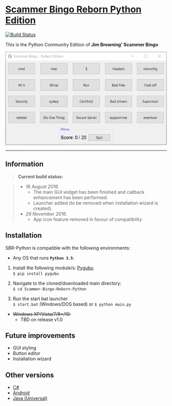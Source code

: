 # [Scammer Bingo Reborn Python Edition](https://github.com/margobra8/scammer-bingo-reborn-python/releases)

[![Build Status](https://travis-ci.org/TCDG/Scammer-Bingo-Reborn-Python.svg?branch=master)](https://travis-ci.org/TCDG/Scammer-Bingo-Reborn-Python)

This is the Python Community Edition of **Jim Browning' Scammer Bingo**

![Screenshot](screenshot.png)

----------


Information
-------------

> **Current build status:**

> - *16 August 2016.*
>   - The main GUI widget has been finished and callback enhancement has been performed.
>   - Launcher added (to be removed when installation wizard is created).
> - *29 November 2016.*
>   - App icon feature removed in favour of compatibility

Installation
------------

SBR-Python is compatible with the following environments:

- Any OS that runs **`Python 3.5`**:

 1. Install the following module/s: 
[Pygubu](https://github.com/alejandroautalan/pygubu)  
`$ pip install pygubu`

 2. Navigate to the cloned/downloaded main directory:  
`$ cd Scammer-Bingo-Reborn-Python`

 3. Run the start bat launcher  
`$ start.bat` (Windows/DOS based)
or
`$ python main.py`

- ~~Windows XP/Vista/7/8+/10:~~
	 - TBD on release v1.0

Future improvements
-----------

 - GUI styling
 - Button editor
 - Installation wizard

Other versions
-----------

- [C#](https://github.com/JoeTheHuman/Scammer-Bingo-Reborn)
- [Android](https://play.google.com/store/apps/details?id=com.xelitexirish.scammerbingo)
- [Java (Universal)](https://github.com/HexxiumCreations/spammer-bingo-desktop-java)
